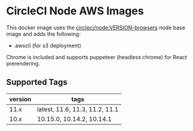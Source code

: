 # CircleCI Node AWS Images
This docker image uses the [circleci/node:VERSION-browsers](https://circleci.com/docs/2.0/circleci-images/#nodejs) node base image and adds the following:
* awscli (for s3 deployment)

Chrome is included and supports puppeteer (headless chrome) for React prerendering.

## Supported Tags
version | tags
------ | ------
11.x | latest,  11.6, 11.3, 11.2, 11.1
10.x | 10.15.0, 10.14.2, 10.14.1

